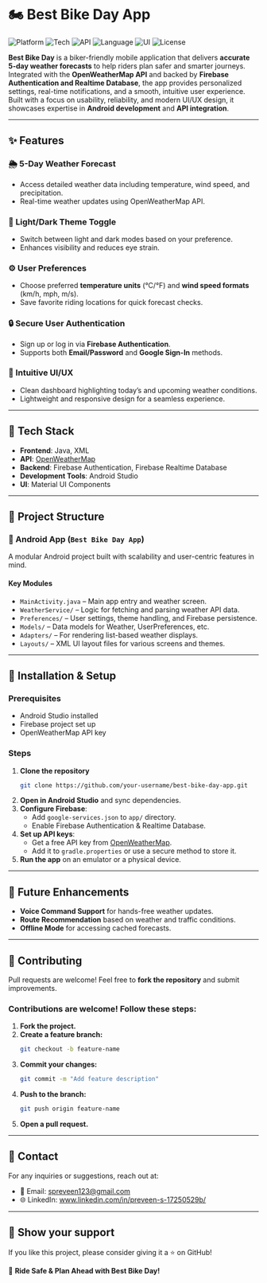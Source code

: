 # 🏍️ Best Bike Day App

![Platform](https://img.shields.io/badge/Platform-Android-blue.svg)
![Tech](https://img.shields.io/badge/Backend-Firebase-orange.svg)
![API](https://img.shields.io/badge/API-OpenWeatherMap-lightblue.svg)
![Language](https://img.shields.io/badge/Language-Java-yellow.svg)
![UI](https://img.shields.io/badge/UI-XML-green.svg)
![License](https://img.shields.io/badge/License-MIT-lightgrey.svg)

**Best Bike Day** is a biker-friendly mobile application that delivers **accurate 5-day weather forecasts** to help riders plan safer and smarter journeys. Integrated with the **OpenWeatherMap API** and backed by **Firebase Authentication and Realtime Database**, the app provides personalized settings, real-time notifications, and a smooth, intuitive user experience. Built with a focus on usability, reliability, and modern UI/UX design, it showcases expertise in **Android development** and **API integration**.

---

## ✨ Features

### 🌦️ 5-Day Weather Forecast
- Access detailed weather data including temperature, wind speed, and precipitation.
- Real-time weather updates using OpenWeatherMap API.

### 🌙 Light/Dark Theme Toggle
- Switch between light and dark modes based on your preference.
- Enhances visibility and reduces eye strain.

### ⚙️ User Preferences
- Choose preferred **temperature units** (°C/°F) and **wind speed formats** (km/h, mph, m/s).
- Save favorite riding locations for quick forecast checks.

### 🔒 Secure User Authentication
- Sign up or log in via **Firebase Authentication**.
- Supports both **Email/Password** and **Google Sign-In** methods.

### 📍 Intuitive UI/UX
- Clean dashboard highlighting today’s and upcoming weather conditions.
- Lightweight and responsive design for a seamless experience.

---

## 🚀 Tech Stack

- **Frontend**: Java, XML  
- **API**: [OpenWeatherMap](https://openweathermap.org/)  
- **Backend**: Firebase Authentication, Firebase Realtime Database  
- **Development Tools**: Android Studio  
- **UI**: Material UI Components  

---

## 📂 Project Structure

### 📱 Android App (`Best Bike Day App`)
A modular Android project built with scalability and user-centric features in mind.

#### Key Modules
- `MainActivity.java` – Main app entry and weather screen.
- `WeatherService/` – Logic for fetching and parsing weather API data.
- `Preferences/` – User settings, theme handling, and Firebase persistence.
- `Models/` – Data models for Weather, UserPreferences, etc.
- `Adapters/` – For rendering list-based weather displays.
- `Layouts/` – XML UI layout files for various screens and themes.

---

## 📲 Installation & Setup

### Prerequisites
- Android Studio installed
- Firebase project set up
- OpenWeatherMap API key

### Steps
1. **Clone the repository**
   ```sh
   git clone https://github.com/your-username/best-bike-day-app.git
   ```
2. **Open in Android Studio** and sync dependencies.
3. **Configure Firebase**:
   - Add `google-services.json` to `app/` directory.
   - Enable Firebase Authentication & Realtime Database.
4. **Set up API keys**:
   - Get a free API key from [OpenWeatherMap](https://openweathermap.org/).
   - Add it to `gradle.properties` or use a secure method to store it.
5. **Run the app** on an emulator or a physical device.

---

## 📌 Future Enhancements
- **Voice Command Support** for hands-free weather updates.
- **Route Recommendation** based on weather and traffic conditions.
- **Offline Mode** for accessing cached forecasts.

---

## 🤝 Contributing
Pull requests are welcome! Feel free to **fork the repository** and submit improvements.

### Contributions are welcome! Follow these steps:
1. **Fork the project.**
2. **Create a feature branch:**
   ```sh
   git checkout -b feature-name
   ```
3. **Commit your changes:**
   ```sh
   git commit -m "Add feature description"
   ```
4. **Push to the branch:**
   ```sh
   git push origin feature-name
   ```
5. **Open a pull request.**

---

## 💎 Contact
For any inquiries or suggestions, reach out at:
- 💌 Email: spreveen123@gmail.com
- 🌐 LinkedIn: www.linkedin.com/in/preveen-s-17250529b/

---

## 🌟 **Show your support**
If you like this project, please consider giving it a ⭐ on GitHub!

🚴 **Ride Safe & Plan Ahead with Best Bike Day!**
